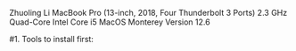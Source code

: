 Zhuoling Li
MacBook Pro (13-inch, 2018, Four Thunderbolt 3 Ports) 2.3 GHz Quad-Core Intel Core i5
MacOS Monterey Version 12.6

#1. Tools to install first:
